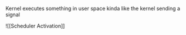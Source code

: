 Kernel executes something in user space
kinda like the kernel sending a signal

![[Scheduler Activation]]